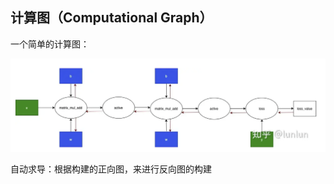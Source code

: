 ## 计算图（Computational Graph）

一个简单的计算图：

![image-20240919204456439](./assets/image-20240919204456439.png)

自动求导：根据构建的正向图，来进行反向图的构建

